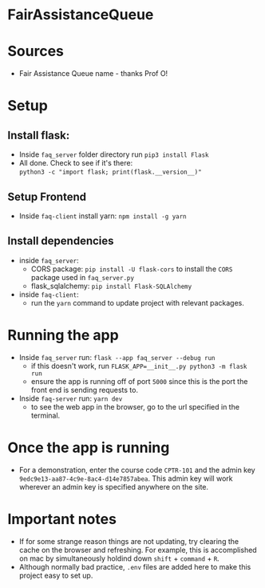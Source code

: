 # FairAssistanceQueue

# Sources
- Fair Assistance Queue name - thanks Prof O!

# Setup

## Install flask:
- Inside `faq_server` folder directory run
`pip3 install Flask`
- All done.  Check to see if it's there:\
`python3 -c "import flask; print(flask.__version__)"`

## Setup Frontend
- Inside `faq-client` install yarn: `npm install -g yarn`

## Install dependencies
- inside `faq_server`: 
    - CORS package: `pip install -U flask-cors` to install the `CORS` package used in `faq_server.py`
    - flask_sqlalchemy: `pip install Flask-SQLAlchemy`
- inside `faq-client`:
    - run the `yarn` command to update project with relevant packages.

# Running the app
- Inside `faq_server` run: `flask --app faq_server --debug run`
  - if this doesn't work, run `FLASK_APP=__init__.py python3 -m flask run`
  - ensure the app is running off of port `5000` since this is the port the front end is sending requests to.
- Inside `faq-server` run: `yarn dev`
  - to see the web app in the browser, go to the url specified in the terminal.

# Once the app is running
- For a demonstration, enter the course code `CPTR-101` and the admin key `9edc9e13-aa87-4c9e-8ac4-d14e7857abea`. This admin key will work wherever 
an admin key is specified anywhere on the site.

# Important notes
- If for some strange reason things are not updating, try clearing the cache on the browser and refreshing. For example, this 
is accomplished on mac by simultaneously holdind down `shift` + `command` + `R`.
- Although normally bad practice, `.env` files are added here to make this project easy to set up.
